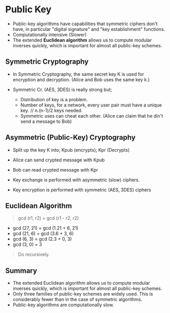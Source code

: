 # Public Key

- Public-key algorithms have capabilities that symmetric ciphers don't have, in particular "digital signature" and "key establishment" functions.
- Computationally intensive (Slower)
- The extended **Euclidean algorithm** allows us to compute modular inverses quickly, which is important for almost all public-key schemes.

## Symmetric Cryptography

- In Symmetric Cryptography, the same secret key K is used for encryption and decryption. (Alice and Bob uses the same key k.)
- Symmetric Cr. (AES, 3DES) is really strong but;

  - Distribution of key is a problem.
  - Number of keys, for a network, every user pair must have a unique key. // n.(n-1)/2 keys needed.
  - Symmetric uses can cheat each other. (Alice can claim that he din't send a message to Bob)

## Asymmetric (Public-Key) Cryptography

- Split up the key K into; Kpub (encrypts), Kpr (Decrypts)
- Alice can send crypted message with Kpub
- Bob can read crypted message with Kpr

- Key exchange is performed with asymmetric (slow) ciphers.

- Key encryption is performed with symmetric (AES, 3DES) ciphers

## Euclidean Algorithm

> gcd (r1, r2) = gcd (r1 - r2, r2)

- gcd (27, 21) = gcd (1.21 + 6, 21)
- gcd (21, 6) = gcd (3.6 + 3, 6)
- gcd (6, 3) = gcd (2.3 + 0, 3)
- gcd (3, 0) = 3

> Do recursively.

## Summary

- The extended Euclidean algorithm allows us to compute modular inverses quickly, which is important for almost all public-key schemes.
- Only three families of public-key schemes are widely used. This is considerably fewer than in the case of symmetric algorithms.
- Public-key algorithms are computationally slow.
